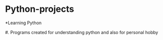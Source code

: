# Python-projects

*Learning Python

#.  Programs created for understanding python and also for personal hobby
